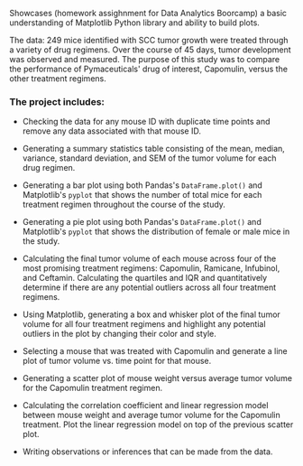 
Showcases (homework assighnment for Data Analytics Boorcamp) a basic understanding of Matplotlib Python library and ability to build plots.

The data: 249 mice identified with SCC tumor growth were treated through a variety of drug regimens. Over the course of 45 days, tumor development was observed and measured. The purpose of this study was to compare the performance of Pymaceuticals' drug of interest, Capomulin, versus the other treatment regimens. 

### The project includes:


* Checking the data for any mouse ID with duplicate time points and remove any data associated with that mouse ID.

* Generating a summary statistics table consisting of the mean, median, variance, standard deviation, and SEM of the tumor volume for each drug regimen.

* Generating a bar plot using both Pandas's `DataFrame.plot()` and Matplotlib's `pyplot` that shows  the number of total mice for each treatment regimen throughout the course of the study.

* Generating a pie plot using both Pandas's `DataFrame.plot()` and Matplotlib's `pyplot` that shows the distribution of female or male mice in the study.

* Calculating the final tumor volume of each mouse across four of the most promising treatment regimens: Capomulin, Ramicane, Infubinol, and Ceftamin. Calculating the quartiles and IQR and quantitatively determine if there are any potential outliers across all four treatment regimens.

* Using Matplotlib, generating a box and whisker plot of the final tumor volume for all four treatment regimens and highlight any potential outliers in the plot by changing their color and style.

* Selecting a mouse that was treated with Capomulin and generate a line plot of tumor volume vs. time point for that mouse.

* Generating a scatter plot of mouse weight versus average tumor volume for the Capomulin treatment regimen.

* Calculating the correlation coefficient and linear regression model between mouse weight and average tumor volume for the Capomulin treatment. Plot the linear regression model on top of the previous scatter plot.

* Writing observations or inferences that can be made from the data. 

